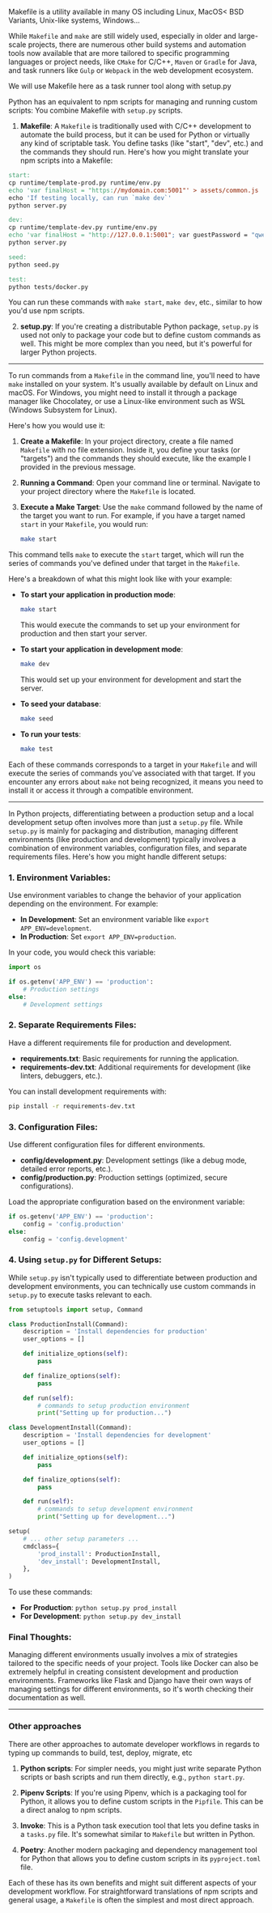 Makefile is a utility available in many OS including Linux, MacOS< BSD Variants, Unix-like systems, Windows...

While `Makefile` and `make` are still widely used, especially in older and large-scale projects, there are numerous other build systems and automation tools now available that are more tailored to specific programming languages or project needs, like `CMake` for C/C++, `Maven` or `Gradle` for Java, and task runners like `Gulp` or `Webpack` in the web development ecosystem.

We will use Makefile here as a task runner tool along with setup.py

Python has an equivalent to npm scripts for managing and running custom scripts: You combine Makefile with `setup.py` scripts.

1. **Makefile**: A `Makefile` is traditionally used with C/C++ development to automate the build process, but it can be used for Python or virtually any kind of scriptable task. You define tasks (like "start", "dev", etc.) and the commands they should run. Here's how you might translate your npm scripts into a Makefile:

```makefile
start:
cp runtime/template-prod.py runtime/env.py
echo 'var finalHost = "https://mydomain.com:5001"' > assets/common.js
echo 'If testing locally, can run `make dev`'
python server.py

dev:
cp runtime/template-dev.py runtime/env.py
echo 'var finalHost = "http://127.0.0.1:5001"; var guestPassword = "qwerty123";' > assets/common.js
python server.py

seed:
python seed.py

test:
python tests/docker.py
```

You can run these commands with `make start`, `make dev`, etc., similar to how you'd use npm scripts.

2. **setup.py**: If you're creating a distributable Python package, `setup.py` is used not only to package your code but to define custom commands as well. This might be more complex than you need, but it's powerful for larger Python projects.

---

To run commands from a `Makefile` in the command line, you'll need to have `make` installed on your system. It's usually available by default on Linux and macOS. For Windows, you might need to install it through a package manager like Chocolatey, or use a Linux-like environment such as WSL (Windows Subsystem for Linux).

Here's how you would use it:

1. **Create a Makefile**: In your project directory, create a file named `Makefile` with no file extension. Inside it, you define your tasks (or "targets") and the commands they should execute, like the example I provided in the previous message.

2. **Running a Command**: Open your command line or terminal. Navigate to your project directory where the `Makefile` is located.

3. **Execute a Make Target**: Use the `make` command followed by the name of the target you want to run. For example, if you have a target named `start` in your `Makefile`, you would run:

    ```bash
    make start
    ```

This command tells `make` to execute the `start` target, which will run the series of commands you've defined under that target in the `Makefile`.

Here's a breakdown of what this might look like with your example:

- **To start your application in production mode**:
    ```bash
    make start
    ```
  This would execute the commands to set up your environment for production and then start your server.

- **To start your application in development mode**:
    ```bash
    make dev
    ```
  This would set up your environment for development and start the server.

- **To seed your database**:
    ```bash
    make seed
    ```

- **To run your tests**:
    ```bash
    make test
    ```

Each of these commands corresponds to a target in your `Makefile` and will execute the series of commands you've associated with that target. If you encounter any errors about `make` not being recognized, it means you need to install it or access it through a compatible environment.

---


In Python projects, differentiating between a production setup and a local development setup often involves more than just a `setup.py` file. While `setup.py` is mainly for packaging and distribution, managing different environments (like production and development) typically involves a combination of environment variables, configuration files, and separate requirements files. Here's how you might handle different setups:

### 1. Environment Variables:
Use environment variables to change the behavior of your application depending on the environment. For example:

- **In Development**: Set an environment variable like `export APP_ENV=development`.
- **In Production**: Set `export APP_ENV=production`.

In your code, you would check this variable:

```python
import os

if os.getenv('APP_ENV') == 'production':
    # Production settings
else:
    # Development settings
```

### 2. Separate Requirements Files:
Have a different requirements file for production and development.

- **requirements.txt**: Basic requirements for running the application.
- **requirements-dev.txt**: Additional requirements for development (like linters, debuggers, etc.).

You can install development requirements with:

```bash
pip install -r requirements-dev.txt
```

### 3. Configuration Files:
Use different configuration files for different environments.

- **config/development.py**: Development settings (like a debug mode, detailed error reports, etc.).
- **config/production.py**: Production settings (optimized, secure configurations).

Load the appropriate configuration based on the environment variable:

```python
if os.getenv('APP_ENV') == 'production':
    config = 'config.production'
else:
    config = 'config.development'
```

### 4. Using `setup.py` for Different Setups:
While `setup.py` isn't typically used to differentiate between production and development environments, you can technically use custom commands in `setup.py` to execute tasks relevant to each.

```python
from setuptools import setup, Command

class ProductionInstall(Command):
    description = 'Install dependencies for production'
    user_options = []

    def initialize_options(self):
        pass

    def finalize_options(self):
        pass

    def run(self):
        # commands to setup production environment
        print("Setting up for production...")

class DevelopmentInstall(Command):
    description = 'Install dependencies for development'
    user_options = []

    def initialize_options(self):
        pass

    def finalize_options(self):
        pass

    def run(self):
        # commands to setup development environment
        print("Setting up for development...")

setup(
    # ... other setup parameters ...
    cmdclass={
        'prod_install': ProductionInstall,
        'dev_install': DevelopmentInstall,
    },
)
```

To use these commands:

- **For Production**: `python setup.py prod_install`
- **For Development**: `python setup.py dev_install`

### Final Thoughts:
Managing different environments usually involves a mix of strategies tailored to the specific needs of your project. Tools like Docker can also be extremely helpful in creating consistent development and production environments. Frameworks like Flask and Django have their own ways of managing settings for different environments, so it's worth checking their documentation as well.



----


### Other approaches

There are other approaches to automate developer workflows in regards to typing up commands to build, test, deploy, migrate, etc

  
1. **Python scripts**: For simpler needs, you might just write separate Python scripts or bash scripts and run them directly, e.g., `python start.py`.  
  
2. **Pipenv Scripts**: If you're using Pipenv, which is a packaging tool for Python, it allows you to define custom scripts in the `Pipfile`. This can be a direct analog to npm scripts.  
  
3. **Invoke**: This is a Python task execution tool that lets you define tasks in a `tasks.py` file. It's somewhat similar to `Makefile` but written in Python.  
  
6. **Poetry**: Another modern packaging and dependency management tool for Python that allows you to define custom scripts in its `pyproject.toml` file.  
  
Each of these has its own benefits and might suit different aspects of your development workflow. For straightforward translations of npm scripts and general usage, a `Makefile` is often the simplest and most direct approach.